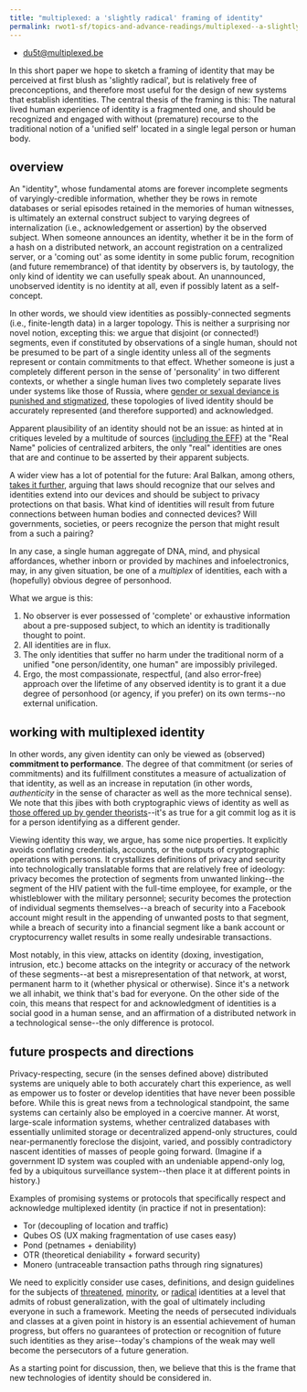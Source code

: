 ```yaml
---
title: "multiplexed: a 'slightly radical' framing of identity"
permalink: rwot1-sf/topics-and-advance-readings/multiplexed--a-slightly-radical-framing-of-identity/
---
```


- du5t@multiplexed.be

In this short paper we hope to sketch a framing of identity that may be
perceived at first blush as 'slightly radical', but is relatively free of
preconceptions, and therefore most useful for the design of new systems that
establish identities. The central thesis of the framing is this: The natural
lived human experience of identity is a fragmented one, and should be recognized
and engaged with without (premature) recourse to the traditional notion of a
'unified self' located in a single legal person or human body.

## overview

An "identity", whose fundamental atoms are forever incomplete segments of
varyingly-credible information, whether they be rows in remote databases or
serial episodes retained in the memories of human witnesses, is ultimately an
external construct subject to varying degrees of internalization (i.e.,
acknowledgement or assertion) by the observed subject. When someone announces an
identity, whether it be in the form of a hash on a distributed network, an
account registration on a centralized server, or a 'coming out' as some identity
in some public forum, recognition (and future remembrance) of that identity by
observers is, by tautology, the only kind of identity we can usefully speak
about. An unannounced, unobserved identity is no identity at all, even if
possibly latent as a self-concept.

In other words, we should view identities as possibly-connected segments (i.e.,
finite-length data) in a larger topology. This is neither a surprising nor novel
notion, excepting this: we argue that disjoint (or connected!) segments, even if
constituted by observations of a single human, should not be presumed to be part
of a single identity unless all of the segments represent or contain commitments
to that effect. Whether someone is just a completely different person in the
sense of 'personality' in two different contexts, or whether a single human
lives two completely separate lives under systems like those of Russia, where
[gender or sexual deviance is punished and stigmatized](https://meduza.io/en/news/2015/10/29/russian-lawmakers-introduce-legislation-that-would-criminalize-coming-out),
these topologies of lived identity should be accurately represented (and
therefore supported) and acknowledged.

Apparent plausibility of an identity should not be an issue: as hinted at in
critiques leveled by a multitude of sources
([including the EFF](https://www.eff.org/deeplinks/2015/10/global-coalition-facebook-authentic-names-are-authentically-dangerous-your-users))
at the "Real Name" policies of centralized arbiters, the only "real" identities
are ones that are and continue to be asserted by their apparent subjects.

A wider view has a lot of potential for the future: Aral Balkan, among others,
[takes it further](https://re-publica.de/en/file/republica-2015-aral-balkan-beyond-camera-panopticon),
arguing that laws should recognize that our selves and identities extend into
our devices and should be subject to privacy protections on that basis. What
kind of identities will result from future connections between human bodies and
connected devices? Will governments, societies, or peers recognize the person
that might result from a such a pairing?

In any case, a single human aggregate of DNA, mind, and physical affordances,
whether inborn or provided by machines and infoelectronics, may, in any given
situation, be one of a *multiplex* of identities, each with a (hopefully)
obvious degree of personhood.

What we argue is this:

1. No observer is ever possessed of 'complete' or exhaustive information about a
   pre-supposed subject, to which an identity is traditionally thought to point.
2. All identities are in flux.
3. The only identities that suffer no harm under the traditional norm of a
   unified "one person/identity, one human" are impossibly privileged.
4. Ergo, the most compassionate, respectful, (and also error-free) approach over
   the lifetime of any observed identity is to grant it a due degree of
   personhood (or agency, if you prefer) on its own terms--no external
   unification.

## working with multiplexed identity

In other words, any given identity can only be viewed as (observed) **commitment
to performance**. The degree of that commitment (or series of commitments) and
its fulfillment constitutes a measure of actualization of that identity, as well
as an increase in reputation (in other words, *authenticity* in the sense of
character as well as the more technical sense). We note that this jibes with
both cryptographic views of identity as well as
[those offered up by gender theorists](https://en.wikipedia.org/wiki/Performativity)--it's
as true for a git commit log as it is for a person identifying as a different
gender.

Viewing identity this way, we argue, has some nice properties. It explicitly
avoids conflating credentials, accounts, or the outputs of cryptographic
operations with persons. It crystallizes definitions of privacy and security
into technologically translatable forms that are relatively free of ideology:
privacy becomes the protection of segments from unwanted linking--the segment of
the HIV patient with the full-time employee, for example, or the whistleblower
with the military personnel; security becomes the protection of individual
segments themselves--a breach of security into a Facebook account might result
in the appending of unwanted posts to that segment, while a breach of security
into a financial segment like a bank account or cryptocurrency wallet results in
some really undesirable transactions.

Most notably, in this view, attacks on identity (doxing, investigation,
intrusion, etc.)  become attacks on the integrity or accuracy of the network of
these segments--at best a misrepresentation of that network, at worst, permanent
harm to it (whether physical or otherwise). Since it's a network we all inhabit,
we think that's bad for everyone. On the other side of the coin, this means that
respect for and acknowledgment of identities is a social good in a human sense,
and an affirmation of a distributed network in a technological sense--the only
difference is protocol.

## future prospects and directions

Privacy-respecting, secure (in the senses defined above) distributed systems are
uniquely able to both accurately chart this experience, as well as empower us to
foster or develop identities that have never been possible before. While this is
great news from a technological standpoint, the same systems can certainly also
be employed in a coercive manner. At worst, large-scale information systems,
whether centralized databases with essentially unlimited storage or
decentralized append-only structures, could near-permanently foreclose the
disjoint, varied, and possibly contradictory nascent identities of masses of
people going forward. (Imagine if a government ID system was coupled with an
undeniable append-only log, fed by a ubiquitous surveillance system--then place
it at different points in history.)

Examples of promising systems or protocols that specifically respect and
acknowledge multiplexed identity (in practice if not in presentation):

- Tor (decoupling of location and traffic)
- Qubes OS (UX making fragmentation of use cases easy)
- Pond (petnames + deniability)
- OTR (theoretical deniability + forward security)
- Monero (untraceable transaction paths through ring signatures)

We need to explicitly consider use cases, definitions, and design guidelines for
the subjects of
[threatened](https://modelviewculture.com/pieces/sex-work-and-surveillance),
[minority](https://modelviewculture.com/pieces/everyone-watches-nobody-sees-how-black-women-disrupt-surveillance-theory),
or
[radical](http://www.theguardian.com/world/2015/oct/26/passports-third-gender-option-lawsuit-colorado-resident)
identities at a level that admits of robust generalization, with the goal of
ultimately including everyone in such a framework. Meeting the needs of
persecuted individuals and classes at a given point in history is an essential
achievement of human progress, but offers no guarantees of protection or
recognition of future such identities as they arise--today's champions of the
weak may well become the persecutors of a future generation.

As a starting point for discussion, then, we believe that this is the frame that
new technologies of identity should be considered in.
